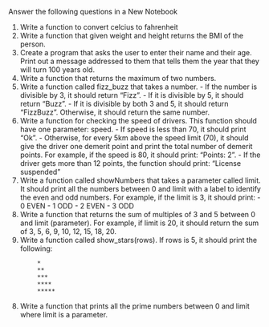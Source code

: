 Answer the following questions in a New Notebook

1. Write a function to convert celcius to fahrenheit
2. Write a function that given weight and height returns the BMI of the person.
2. Create a program that asks the user to enter their name and their age. Print out a message addressed to them that tells them the year that they will turn 100 years old.
2. Write a function that returns the maximum of two numbers.
3. Write a function called fizz_buzz that takes a number.
        - If the number is divisible by 3, it should return “Fizz”.
        - If it is divisible by 5, it should return “Buzz”.
        - If it is divisible by both 3 and 5, it should return “FizzBuzz”.
        Otherwise, it should return the same number.
4. Write a function for checking the speed of drivers. This function should have one parameter: speed.
        - If speed is less than 70, it should print “Ok”.
        - Otherwise, for every 5km above the speed limit (70), it should give the driver one demerit point and print the total number of demerit points. For example, if the speed is 80, it should print: “Points: 2”.
        - If the driver gets more than 12 points, the function should print: “License suspended”
5. Write a function called showNumbers that takes a parameter called limit. It should print all the numbers between 0 and limit with a label to identify the even and odd numbers. For example, if the limit is 3, it should print:
        - 0 EVEN
        - 1 ODD
        - 2 EVEN
        - 3 ODD
6. Write a function that returns the sum of multiples of 3 and 5 between 0 and limit (parameter). For example, if limit is 20, it should return the sum of 3, 5, 6, 9, 10, 12, 15, 18, 20.
7. Write a function called show_stars(rows). If rows is 5, it should print the following:
``` 
        *
        **
        ***
        ****
        *****
```
8. Write a function that prints all the prime numbers between 0 and limit where limit is a parameter.
